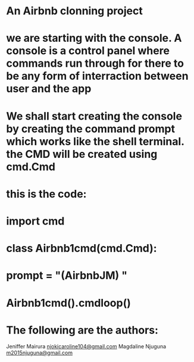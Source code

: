 # An Airbnb clonning project
# we are starting with the console. A console is a control panel where commands run through for there to be any form of interraction between user and the app
# We shall start creating the console by creating the command prompt which works like the shell terminal. the CMD will be created using cmd.Cmd
# this is the code:

# import cmd

# class Airbnb1cmd(cmd.Cmd):
#	prompt = "(AirbnbJM) "

# Airbnb1cmd().cmdloop()


# The following are the authors:

Jeniffer Mairura <njokicaroline104@gmail.com>
Magdaline Njuguna <m2015njuguna@gmail.com>
